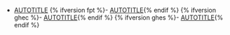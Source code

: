 - [AUTOTITLE](/actions/deployment/security-hardening-your-deployments/using-openid-connect-with-reusable-workflows)
{% ifversion fpt %}- [AUTOTITLE](/actions/hosting-your-own-runners/managing-self-hosted-runners/about-self-hosted-runners#communication-between-self-hosted-runners-and-github){% endif %}
{% ifversion ghec %}- [AUTOTITLE](/actions/hosting-your-own-runners/managing-self-hosted-runners/about-self-hosted-runners#communication-between-self-hosted-runners-and-github-enterprise-cloud){% endif %}
{% ifversion ghes %}- [AUTOTITLE](/actions/hosting-your-own-runners/managing-self-hosted-runners/about-self-hosted-runners#communication-between-self-hosted-runners-and-github-enterprise-server){% endif %}
